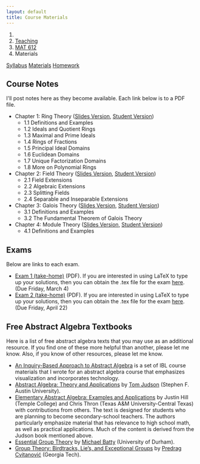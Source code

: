 ```yaml
---
layout: default
title: Course Materials
---
```


<ol class="breadcrumb">
  <li><a href="/"><i class="fa fa-home"></i></a></li>
  <li><a href="/teaching/">Teaching</a></li>
  <li><a href="/teaching/mat612s16">MAT 612</a></li>
  <li class="active">Materials</li>
</ol>

<div class="row">
<div class="col-xs-12">
<div class="btn-group btn-group-justified">
<a class="btn btn-default btn-success" href="{{site.baseurl}}/teaching/mat612s16/syllabus/">Syllabus</a>
<a class="btn btn-default btn-primary" href="{{site.baseurl}}/teaching/mat612s16/materials/">Materials</a>
<a class="btn btn-default btn-warning" href="{{site.baseurl}}/teaching/mat612s16/homework/">Homework</a>
</div>
</div>
</div>

## Course Notes ##
I'll post notes here as they become available. Each link below is to a PDF file.

- Chapter 1: Ring Theory ([Slides Version]({{site.baseurl}}/teaching/mat612s16/612Notes1-Landscape.pdf), [Student Version]({{site.baseurl}}/teaching/mat612s16/612Notes1-Portrait.pdf))
  - 1.1 Definitions and Examples
  - 1.2 Ideals and Quotient Rings
  - 1.3 Maximal and Prime Ideals
  - 1.4 Rings of Fractions
  - 1.5 Principal Ideal Domains
  - 1.6 Euclidean Domains
  - 1.7 Unique Factorization Domains
  - 1.8 More on Polynomial Rings
- Chapter 2: Field Theory ([Slides Version]({{site.baseurl}}/teaching/mat612s16/612Notes2-Landscape.pdf), [Student Version]({{site.baseurl}}/teaching/mat612s16/612Notes2-Portrait.pdf))
  - 2.1 Field Extensions
  - 2.2 Algebraic Extensions
  - 2.3 Splitting Fields
  - 2.4 Separable and Inseparable Extensions
- Chapter 3: Galois Theory ([Slides Version]({{site.baseurl}}/teaching/mat612s16/612Notes3-Landscape.pdf), [Student Version]({{site.baseurl}}/teaching/mat612s16/612Notes3-Portrait.pdf))
  - 3.1 Definitions and Examples
  - 3.2 The Fundamental Theorem of Galois Theory
- Chapter 4: Module Theory ([Slides Version]({{site.baseurl}}/teaching/mat612s16/612Notes4-Landscape.pdf), [Student Version]({{site.baseurl}}/teaching/mat612s16/612Notes4-Portrait.pdf))
    - 4.1 Definitions and Examples

## Exams ##
Below are links to each exam.

- [Exam 1 (take-home)]({{site.baseurl}}/teaching/mat612s16/612Exam1-Home.pdf) (PDF). If you are interested in using LaTeX to type up your solutions, then you can obtain the .tex file for the exam [here]({{site.baseurl}}/teaching/mat612s16/612Exam1-Home.tex). (Due Friday, March 4)
- [Exam 2 (take-home)]({{site.baseurl}}/teaching/mat612s16/612Exam2-Home.pdf) (PDF). If you are interested in using LaTeX to type up your solutions, then you can obtain the .tex file for the exam [here]({{site.baseurl}}/teaching/mat612s16/612Exam2-Home.tex). (Due Friday, April 22)

## Free Abstract Algebra Textbooks ##
Here is a list of free abstract algebra texts that you may use as an additional resource.  If you find one of these more helpful than another, please let me know.  Also, if you know of other resources, please let me know.

* [An Inquiry-Based Approach to Abstract Algebra](http://dcernst.github.io/IBL-AbstractAlgebra/) is a set of IBL course materials that I wrote for an abstract algebra course that emphasizes visualization and incorporates technology.
* [Abstract Algebra: Theory and Applications](http://abstract.ups.edu/index.html) by [Tom Judson](http://faculty.sfasu.edu/judsontw/) (Stephen F. Austin University).
* [Elementary Abstract Algebra: Examples and Applications](https://www.tamuct.edu/departments/math/textbook.php) by Justin Hill (Temple College) and Chris Thron (Texas A\&M University-Central Texas) with contributions from others.  The text is designed for students who are planning to become secondary-school teachers. The authors particularly emphasize material that has relevance to high school math, as well as practical applications. Much of the content is derived from the Judson book mentioned above.
* [Essential Group Theory](http://bookboon.com/en/textbooks/mathematics/essential-group-theory) by [Michael Batty](http://www.mendeley.com/profiles/michael-batty/) (University of Durham).
* [Group Theory: Birdtracks, Lie’s, and Exceptional Groups](http://www.cns.gatech.edu/GroupTheory/index.html) by [Predrag Cvitanović](https://www.physics.gatech.edu/user/predrag-cvitanovic) (Georgia Tech).
